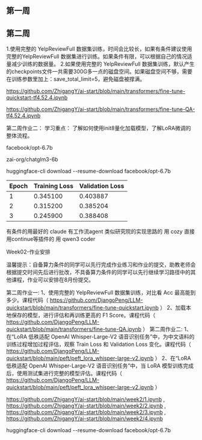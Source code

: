 ## 第一周
## 第二周
1.使用完整的 YelpReviewFull 数据集训练，时间会比较长，如果有条件建议使用完整的YelpReviewFull 数据集进行训练。如果条件有限，可以根据自己的情况适量减少训练的数据量。
2.如果使用完整的 YelpReviewFull 数据集训练，默认产生的checkpoints文件一共需要300G多一点的磁盘空间。如果磁盘空间不够，需要在训练参数里加上：save_total_limit=5，避免磁盘被撑满。

https://github.com/ZhigangY/ai-start/blob/main/transformers/fine-tune-quickstart-tf4.52.4.ipynb

https://github.com/ZhigangY/ai-start/blob/main/transformers/fine-tune-QA-tf4.52.4.ipynb

第二周作业二：
学习重点：
了解如何使用init8量化加载模型，了解LoRA微调的整体流程。

facebook/opt-6.7b

zai-org/chatglm3-6b

huggingface-cli download --resume-download facebook/opt-6.7b

| Epoch	| Training Loss | Validation Loss|
|------|-------------|-------------|
| 1  |	0.345100 |	0.403887 |
| 2 | 	0.315200 | 	0.385204| 
| 3 | 	0.245900 | 	0.388408| 

有条件的用最好的 claude
有工作流agent 类似研究院的实现思路的 用 cozy
直接用continue等插件的 用 qwen3 coder

Week02-作业安排 

温馨提示：自备算力条件的同学可以先行完成作业练习和作业的提交，助教老师会根据提交时间先后进行批改，不具备算力条件的同学可以先行继续学习路径中的其他课程，作业可以安排在8月份提交。

第二周作业一:
1、使用完整的 YelpReviewFull 数据集训练，对比看 Acc 最高能到多少。课程代码（ https://github.com/DjangoPeng/LLM-quickstart/blob/main/transformers/fine-tune-quickstart.ipynb ）
2、加载本地保存的模型，进行评估和再训练更高的 F1 Score。课程代码（ https://github.com/DjangoPeng/LLM-quickstart/blob/main/transformers/fine-tune-QA.ipynb ） 
第二周作业二: 
1、在“LoRA 低秩适配 OpenAI Whisper-Large-V2 语音识别任务”中，为中文语料的训练过程增加过程评估，观察 Train Loss 和 Validation Loss 变化。课程代码（ https://github.com/DjangoPeng/LLM-quickstart/blob/main/peft/peft_lora_whisper-large-v2.ipynb ） 
2、在“LoRA 低秩适配 OpenAI Whisper-Large-V2 语音识别任务”中，当 LoRA 模型训练完成后，使用测试集进行完整的模型评估。课程代码（ https://github.com/DjangoPeng/LLM-quickstart/blob/main/peft/peft_lora_whisper-large-v2.ipynb ） 


https://github.com/ZhigangY/ai-start/blob/main/week2/1.ipynb , 
https://github.com/ZhigangY/ai-start/blob/main/week2/2.ipynb , 
https://github.com/ZhigangY/ai-start/blob/main/week2/3.ipynb , 
https://github.com/ZhigangY/ai-start/blob/main/week2/4.ipynb

huggingface-cli download --resume-download facebook/opt-6.7b


